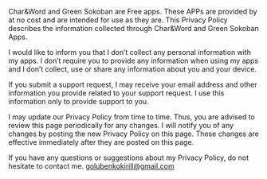 Char&Word and Green Sokoban are Free apps. These APPs are provided by at no cost and are intended for use as they are. This Privacy Policy describes the information collected through Char&Word and Green Sokoban Apps.

I would like to inform you that I don’t collect any personal information with my apps. I don’t require you to provide any information when using my apps and I don’t collect, use or share any information about you and your device.

If you submit a support request, I may receive your email address and other information you provide related to your support request. I use this information only to provide support to you. 

I may update our Privacy Policy from time to time. Thus, you are advised to review this page periodically for any changes. I will notify you of any changes by posting the new Privacy Policy on this page. These changes are effective immediately after they are posted on this page. 

If you have any questions or suggestions about my Privacy Policy, do not hesitate to contact me.
golubenkokirill@gmail.com
